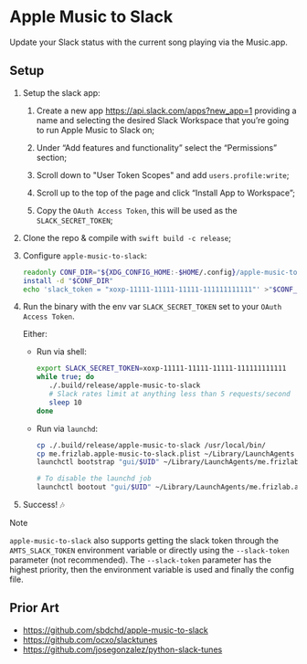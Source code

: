 # Apple Music to Slack

Update your Slack status with the current song playing via the Music.app.

## Setup

1. Setup the slack app:

   1. Create a new app https://api.slack.com/apps?new_app=1 providing a name and
       selecting the desired Slack Workspace that you’re going to run Apple Music to Slack on;

   2. Under “Add features and functionality” select the “Permissions” section;

   3. Scroll down to "User Token Scopes" and add `users.profile:write`;

   4. Scroll up to the top of the page and click “Install App to Workspace”;

   5. Copy the `OAuth Access Token`, this will be used as the `SLACK_SECRET_TOKEN`;

2. Clone the repo & compile with `swift build -c release`;

3. Configure `apple-music-to-slack`:

   ```sh
   readonly CONF_DIR="${XDG_CONFIG_HOME:-$HOME/.config}/apple-music-to-slack"
   install -d "$CONF_DIR"
   echo 'slack_token = "xoxp-11111-11111-11111-111111111111"' >"$CONF_DIR/settings.toml"
   ```

4. Run the binary with the env var `SLACK_SECRET_TOKEN` set to your `OAuth Access Token`.

   Either:

   - Run via shell:

     ```sh
     export SLACK_SECRET_TOKEN=xoxp-11111-11111-11111-111111111111
     while true; do
        ./.build/release/apple-music-to-slack
        # Slack rates limit at anything less than 5 requests/second
        sleep 10
     done
     ```

   - Run via `launchd`:

     ```sh
     cp ./.build/release/apple-music-to-slack /usr/local/bin/
     cp me.frizlab.apple-music-to-slack.plist ~/Library/LaunchAgents
     launchctl bootstrap "gui/$UID" ~/Library/LaunchAgents/me.frizlab.apple-music-to-slack.plist

     # To disable the launchd job
     launchctl bootout "gui/$UID" ~/Library/LaunchAgents/me.frizlab.apple-music-to-slack.plist
     ```

4.  Success! 🎶

> [!NOTE]  
> `apple-music-to-slack` also supports getting the slack token
   through the `AMTS_SLACK_TOKEN` environment variable or
   directly using the `--slack-token` parameter (not recommended).
  The `--slack-token` parameter has the highest priority, then the environment variable is used and finally the config file.

## Prior Art

- <https://github.com/sbdchd/apple-music-to-slack>
- <https://github.com/ocxo/slacktunes>
- <https://github.com/josegonzalez/python-slack-tunes>
